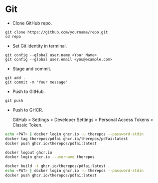 # Git

- Clone GitHub repo.

```git
git clone https://github.com/yourname/repo.git
cd repo
```

- Set Git identity in terminal.

```git
git config --global user.name <Your Name>
git config --global user.email <you@example.com>
```

- Stage and commit.

```git
git add .
git commit -m "Your message"
```

- Push to GitHub.

```git
git push
```

- Push to GHCR.

    GitHub > Settings > Developer Settings > Personal Access Tokens > Classic Token.

```bash
echo <PAT> | docker login ghcr.io -u therepos --password-stdin
docker tag therepos/pdfai ghcr.io/therepos/pdfai:latest
docker push ghcr.io/therepos/pdfai:latest

docker logout ghcr.io
docker login ghcr.io --username therepos

docker build -t ghcr.io/therepos/pdfai:latest .
echo <PAT> | docker login ghcr.io -u therepos --password-stdin
docker push ghcr.io/therepos/pdfai:latest
```